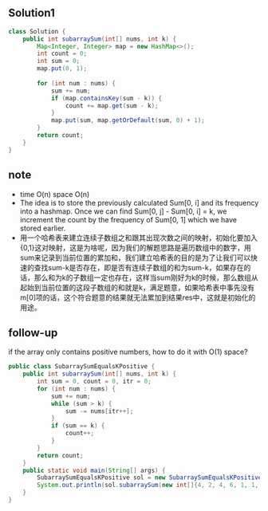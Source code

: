 ## Solution1
``` java
class Solution {
    public int subarraySum(int[] nums, int k) {
        Map<Integer, Integer> map = new HashMap<>();
        int count = 0;
        int sum = 0;
        map.put(0, 1);
        
        for (int num : nums) {
            sum += num;
            if (map.containsKey(sum - k)) {
                count += map.get(sum - k);
            }
            map.put(sum, map.getOrDefault(sum, 0) + 1);
        }
        return count;
    }
}
```

## note 
* time O(n) space O(n)
* The idea is to store the previously calculated Sum[0, i] and its frequency into a hashmap. Once we can find 
Sum[0, j] - Sum[0, i] = k, we increment the count by the frequency of Sum[0, 1] which we have stored earlier.
* 用一个哈希表来建立连续子数组之和跟其出现次数之间的映射，初始化要加入{0,1}这对映射，这是为啥呢，因为我们的解题思路是遍历数组中的数字，用sum来记录到当前位置的累加和，我们建立哈希表的目的是为了让我们可以快速的查找sum-k是否存在，即是否有连续子数组的和为sum-k，如果存在的话，那么和为k的子数组一定也存在，这样当sum刚好为k的时候，那么数组从起始到当前位置的这段子数组的和就是k，满足题意，如果哈希表中事先没有m[0]项的话，这个符合题意的结果就无法累加到结果res中，这就是初始化的用途。

## follow-up
if the array only contains positive numbers, how to do it with O(1) space?
``` java
public class SubarraySumEqualsKPositive {
    public int subarraySum(int[] nums, int k) {
        int sum = 0, count = 0, itr = 0;
        for (int num : nums) {
            sum += num;
            while (sum > k) {
                sum -= nums[itr++];
            }
            if (sum == k) {
                count++;
            }
        }
        return count;
    }
    public static void main(String[] args) {
        SubarraySumEqualsKPositive sol = new SubarraySumEqualsKPositive();
        System.out.println(sol.subarraySum(new int[]{4, 2, 4, 6, 1, 1, 1, 1, 1, 1 }, 6));
    }
}

```
